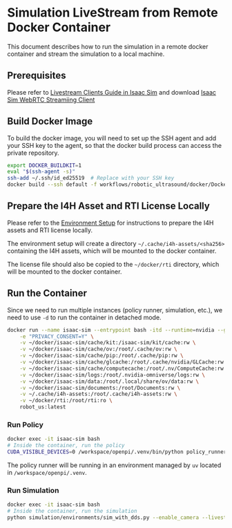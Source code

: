 # Simulation LiveStream from Remote Docker Container

This document describes how to run the simulation in a remote docker container and stream the simulation to a local machine.

## Prerequisites

Please refer to [Livestream Clients Guide in Isaac Sim](https://docs.isaacsim.omniverse.nvidia.com/latest/installation/manual_livestream_clients.html#isaac-sim-short-webrtc-streaming-client) and download [Isaac Sim WebRTC Streamiing Client](https://docs.isaacsim.omniverse.nvidia.com/latest/installation/download.html#isaac-sim-latest-release)

## Build Docker Image

To build the docker image, you will need to set up the SSH agent and add your SSH key to the agent, so that the docker build process can access the private repository.

```bash
export DOCKER_BUILDKIT=1
eval "$(ssh-agent -s)"
ssh-add ~/.ssh/id_ed25519  # Replace with your SSH key
docker build --ssh default -f workflows/robotic_ultrasound/docker/Dockerfile -t robot_us:latest .
```

## Prepare the I4H Asset and RTI License Locally

Please refer to the [Environment Setup](../README.md#environment-setup) for instructions to prepare the I4H assets and RTI license locally.

The environment setup will create a directory `~/.cache/i4h-assets/<sha256>` containing the I4H assets, which will be mounted to the docker container.

The license file should also be copied to the `~/docker/rti` directory, which will be mounted to the docker container.

## Run the Container

Since we need to run multiple instances (policy runner, simulation, etc.), we need to use `-d` to run the container in detached mode.

```bash
docker run --name isaac-sim --entrypoint bash -itd --runtime=nvidia --gpus all -e "ACCEPT_EULA=Y" --rm --network=host \
    -e "PRIVACY_CONSENT=Y" \
    -v ~/docker/isaac-sim/cache/kit:/isaac-sim/kit/cache:rw \
    -v ~/docker/isaac-sim/cache/ov:/root/.cache/ov:rw \
    -v ~/docker/isaac-sim/cache/pip:/root/.cache/pip:rw \
    -v ~/docker/isaac-sim/cache/glcache:/root/.cache/nvidia/GLCache:rw \
    -v ~/docker/isaac-sim/cache/computecache:/root/.nv/ComputeCache:rw \
    -v ~/docker/isaac-sim/logs:/root/.nvidia-omniverse/logs:rw \
    -v ~/docker/isaac-sim/data:/root/.local/share/ov/data:rw \
    -v ~/docker/isaac-sim/documents:/root/Documents:rw \
    -v ~/.cache/i4h-assets:/root/.cache/i4h-assets:rw \
    -v ~/docker/rti:/root/rti:ro \
    robot_us:latest
```

### Run Policy

```bash
docker exec -it isaac-sim bash
# Inside the container, run the policy
CUDA_VISIBLE_DEVICES=0 /workspace/openpi/.venv/bin/python policy_runner/run_policy.py
```

The policy runner will be running in an environment managed by `uv` located in `/workspace/openpi/.venv`.

### Run Simulation

```bash
docker exec -it isaac-sim bash
# Inside the container, run the simulation
python simulation/environments/sim_with_dds.py --enable_camera --livestream 2
```
